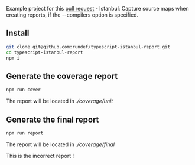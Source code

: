 Example project for this [pull request](https://github.com/istanbuljs/istanbul-api/pull/5) - Istanbul: Capture source maps when creating reports, if the --compilers option is specified.

## Install

```bash
git clone git@github.com:rundef/typescript-istanbul-report.git
cd typescript-istanbul-report
npm i
```

## Generate the coverage report

```bash
npm run cover
```

The report will be located in *./coverage/unit*

## Generate the final report

```bash
npm run report
```

The report will be located in *./coverage/final*

This is the incorrect report !